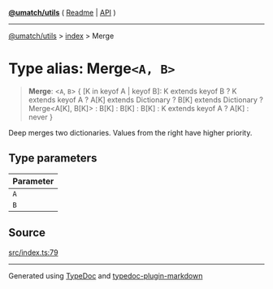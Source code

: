 [**@umatch/utils**](../../README.md) ( [Readme](../../README.md) \| [API](../../API.md) )

---

[@umatch/utils](../../API.md) > [index](../README.md) > Merge

# Type alias: Merge`<A, B>`

> **Merge**: \<`A`, `B`\> \{ [K in keyof A \| keyof B]: K extends keyof B ? K extends keyof A ? A[K] extends Dictionary ? B[K] extends Dictionary ? Merge\<A[K], B[K]\> : B[K] : B[K] : B[K] : K extends keyof A ? A[K] : never }

Deep merges two dictionaries. Values from the right have higher priority.

## Type parameters

| Parameter |
| :-------- |
| `A`       |
| `B`       |

## Source

[src/index.ts:79](https://github.com/umatch-oficial/utils/blob/fe3e40a/src/index.ts#L79)

---

Generated using [TypeDoc](https://typedoc.org/) and [typedoc-plugin-markdown](https://www.npmjs.com/package/typedoc-plugin-markdown)
